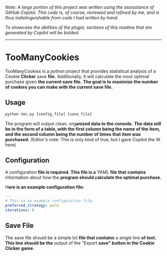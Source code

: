 *Note: A large portion of this project was written using the assisstance of GitHub Copilot. This code is, of course, reviewed and refined by me, and is thus indistinguishable from code I had written by hand.*

*To showcase the abilities of the plugin, sections of this readme that are generated by Copilot will be bolded.*
___

# TooManyCookies
TooManyCookies is a python project that provides statistical analysis of a Cookie **Clicker** save **file.** Additionally, it will calculate the most optimal purchase given **the current save file.** **The goal is to maximize the number of cookies you can make with the current save file.**

## Usage
```python
python tmc.py [config_file] [save_file]
```

The program will output clean, org**anized data to the console.** **The data will be in the form of a table, with the first column being the name of the item, and the second column being the number of times that item was purchased.** (Editor's note: This is only kind of true, but I gave Copilot the W here)

## C**onfiguration**

A configuration **file is required. This file is a** YAML **file that contains** information about how the **program should calculate the optimal purchase.**

H**ere is an example configuration file:**

```yaml
---
# This is an example configuration file.
preferred_strategy: pure
iterations: 0
```

## Sa**ve File**

The save file should be a simple txt **file that contains** a single line **of text. This line should be the** output of the "Export **save" button in the Cookie Clicker game.**

